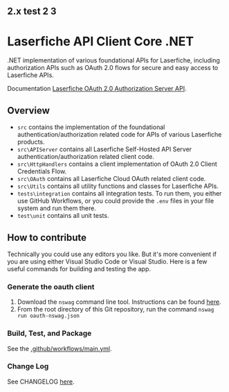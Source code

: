 ## 2.x test 2 3

# Laserfiche API Client Core .NET
.NET implementation of various foundational APIs for Laserfiche, including authorization APIs such as OAuth 2.0 flows for secure and easy access to Laserfiche APIs.

Documentation [Laserfiche OAuth 2.0 Authorization Server API](https://developer.laserfiche.com/libraries.html).

## Overview
- `src` contains the implementation of the foundational authentication/authorization related code for APIs of various Laserfiche products.
- `src\APIServer` contains all Laserfiche Self-Hosted API Server authentication/authorization related client code.
- `src\HttpHandlers` contains a client implementation of OAuth 2.0 Client Credentials Flow.
- `src\OAuth` contains all Laserfiche Cloud OAuth related client code.
- `src\Utils` contains all utility functions and classes for Laserfiche APIs.
- `tests\integration` contains all integration tests. To run them, you either use GitHub Workflows, or you could provide the `.env` files in your file system and run them there.
- `test\unit` contains all unit tests.

## How to contribute
Technically you could use any editors you like. But it's more convenient if you are using either Visual Studio Code or Visual Studio. Here is a few useful commands for building and testing the app.

### Generate the oauth client
1. Download the `nswag` command line tool. Instructions can be found [here](https://github.com/RicoSuter/NSwag/wiki/CommandLine).
2. From the root directory of this Git repository, run the command `nswag run oauth-nswag.json`


### Build, Test, and Package

See the [.github/workflows/main.yml](https://github.com/Laserfiche/lf-api-client-core-dotnet/blob/HEAD/.github/workflows/main.yml).

### Change Log

See CHANGELOG [here](https://github.com/Laserfiche/lf-api-client-core-dotnet/blob/HEAD/CHANGELOG.md).
